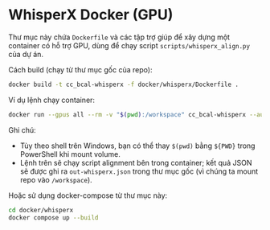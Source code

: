 # WhisperX Docker (GPU)

Thư mục này chứa `Dockerfile` và các tập trợ giúp để xây dựng một container có hỗ trợ GPU, dùng để chạy script `scripts/whisperx_align.py` của dự án.

Cách build (chạy từ thư mục gốc của repo):

```bash
docker build -t cc_bcal-whisperx -f docker/whisperx/Dockerfile .
```

Ví dụ lệnh chạy container:

```bash
docker run --gpus all --rm -v "$(pwd):/workspace" cc_bcal-whisperx --audio /workspace/episodes/1.tam-nhu-mat-ho/audio.mp3 --output /workspace/out-whisperx.json
```

Ghi chú:
- Tùy theo shell trên Windows, bạn có thể thay `$(pwd)` bằng `${PWD}` trong PowerShell khi mount volume.
- Lệnh trên sẽ chạy script alignment bên trong container; kết quả JSON sẽ được ghi ra `out-whisperx.json` trong thư mục gốc (vì chúng ta mount repo vào `/workspace`).

Hoặc sử dụng docker-compose từ thư mục này:

```bash
cd docker/whisperx
docker compose up --build
```